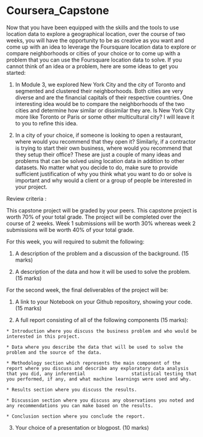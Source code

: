 # Coursera_Capstone
Now that you have been equipped with the skills and the tools to use location data to explore a geographical location, over the course of two weeks, you will have the opportunity to be as creative as you want and come up with an idea to leverage the Foursquare location data to explore or compare neighborhoods or cities of your choice or to come up with a problem that you can use the Foursquare location data to solve. If you cannot think of an idea or a problem, here are some ideas to get you started:

  1. In Module 3, we explored New York City and the city of Toronto and segmented and clustered their neighborhoods. Both cities are very diverse and are the financial capitals      of their respective countries. One interesting idea would be to compare the neighborhoods of the two cities and determine how similar or dissimilar they are. Is New York        City more like Toronto or Paris or some other multicultural city? I will leave it to you to refine this idea.
  
  2. In a city of your choice, if someone is looking to open a restaurant, where would you recommend that they open it? Similarly, if a contractor is trying to start their own        business, where would you recommend that they setup their office?
     These are just a couple of many ideas and problems that can be solved using location data in addition to other datasets. No matter what you decide to do, make sure to            provide sufficient justification of why you think what you want to do or solve is important and why would a client or a group of people be interested in your project.

Review criteria :

This capstone project will be graded by your peers. This capstone project is worth 70% of your total grade. The project will be completed over the course of 2 weeks. Week 1 submissions will be worth 30% whereas week 2 submissions will be worth 40% of your total grade.

For this week, you will required to submit the following:

  1. A description of the problem and a discussion of the background. (15 marks)

  2. A description of the data and how it will be used to solve the problem. (15 marks)

For the second week, the final deliverables of the project will be:

  1. A link to your Notebook on your Github repository, showing your code. (15 marks)

  2. A full report consisting of all of the following components (15 marks):

    * Introduction where you discuss the business problem and who would be interested in this project.

    * Data where you describe the data that will be used to solve the problem and the source of the data.

    * Methodology section which represents the main component of the report where you discuss and describe any exploratory data analysis that you did, any inferential                 statistical testing that you performed, if any, and what machine learnings were used and why.

    * Results section where you discuss the results.

    * Discussion section where you discuss any observations you noted and any recommendations you can make based on the results.

    * Conclusion section where you conclude the report.

  3. Your choice of a presentation or blogpost. (10 marks)
